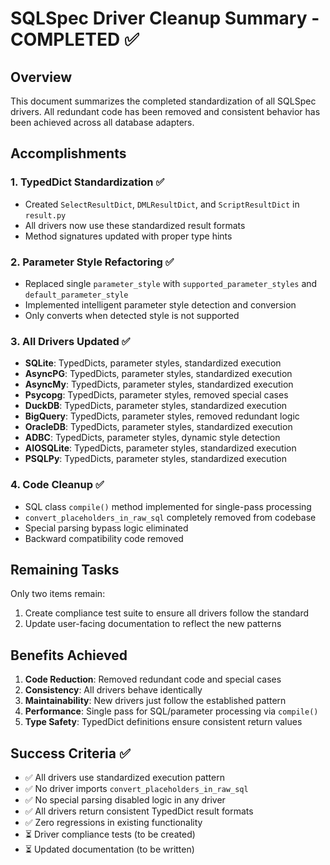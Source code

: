 # SQLSpec Driver Cleanup Summary - COMPLETED ✅

## Overview

This document summarizes the completed standardization of all SQLSpec drivers. All redundant code has been removed and consistent behavior has been achieved across all database adapters.

## Accomplishments

### 1. TypedDict Standardization ✅
- Created `SelectResultDict`, `DMLResultDict`, and `ScriptResultDict` in `result.py`
- All drivers now use these standardized result formats
- Method signatures updated with proper type hints

### 2. Parameter Style Refactoring ✅
- Replaced single `parameter_style` with `supported_parameter_styles` and `default_parameter_style`
- Implemented intelligent parameter style detection and conversion
- Only converts when detected style is not supported

### 3. All Drivers Updated ✅
- **SQLite**: TypedDicts, parameter styles, standardized execution
- **AsyncPG**: TypedDicts, parameter styles, standardized execution
- **AsyncMy**: TypedDicts, parameter styles, standardized execution
- **Psycopg**: TypedDicts, parameter styles, removed special cases
- **DuckDB**: TypedDicts, parameter styles, standardized execution
- **BigQuery**: TypedDicts, parameter styles, removed redundant logic
- **OracleDB**: TypedDicts, parameter styles, standardized execution
- **ADBC**: TypedDicts, parameter styles, dynamic style detection
- **AIOSQLite**: TypedDicts, parameter styles, standardized execution
- **PSQLPy**: TypedDicts, parameter styles, standardized execution

### 4. Code Cleanup ✅
- SQL class `compile()` method implemented for single-pass processing
- `convert_placeholders_in_raw_sql` completely removed from codebase
- Special parsing bypass logic eliminated
- Backward compatibility code removed

## Remaining Tasks

Only two items remain:
1. Create compliance test suite to ensure all drivers follow the standard
2. Update user-facing documentation to reflect the new patterns

## Benefits Achieved

1. **Code Reduction**: Removed redundant code and special cases
2. **Consistency**: All drivers behave identically
3. **Maintainability**: New drivers just follow the established pattern
4. **Performance**: Single pass for SQL/parameter processing via `compile()`
5. **Type Safety**: TypedDict definitions ensure consistent return values

## Success Criteria ✅

- ✅ All drivers use standardized execution pattern
- ✅ No driver imports `convert_placeholders_in_raw_sql`
- ✅ No special parsing disabled logic in any driver
- ✅ All drivers return consistent TypedDict result formats
- ✅ Zero regressions in existing functionality
- ⏳ Driver compliance tests (to be created)
- ⏳ Updated documentation (to be written)
